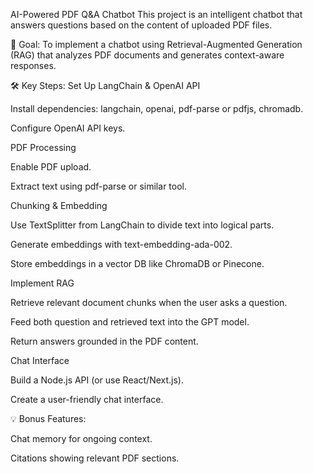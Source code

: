AI-Powered PDF Q&A Chatbot
This project is an intelligent chatbot that answers questions based on the content of uploaded PDF files.

🎯 Goal:
To implement a chatbot using Retrieval-Augmented Generation (RAG) that analyzes PDF documents and generates context-aware responses.

🛠️ Key Steps:
Set Up LangChain & OpenAI API

Install dependencies: langchain, openai, pdf-parse or pdfjs, chromadb.

Configure OpenAI API keys.

PDF Processing

Enable PDF upload.

Extract text using pdf-parse or similar tool.

Chunking & Embedding

Use TextSplitter from LangChain to divide text into logical parts.

Generate embeddings with text-embedding-ada-002.

Store embeddings in a vector DB like ChromaDB or Pinecone.

Implement RAG

Retrieve relevant document chunks when the user asks a question.

Feed both question and retrieved text into the GPT model.

Return answers grounded in the PDF content.

Chat Interface

Build a Node.js API (or use React/Next.js).

Create a user-friendly chat interface.

💡 Bonus Features:

Chat memory for ongoing context.

Citations showing relevant PDF sections.
